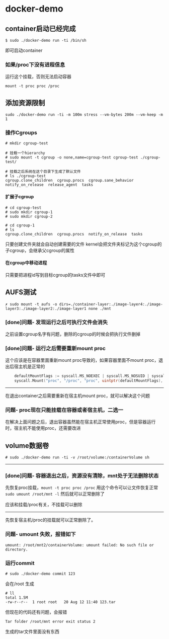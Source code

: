 # docker-demo

## container启动已经完成
```
$ sudo ./docker-demo run -ti /bin/sh
```
即可启动container

### 如果/proc下没有进程信息
运行这个挂载，否则无法启动容器
```
mount -t proc proc /proc
```

## 添加资源限制
```
sudo ./docker-demo run -ti -m 100m stress --vm-bytes 200m --vm-keep -m 1
```

### 操作Cgroups
```
# mkdir cgroup-test

# 挂载一个hierarchy
# sudo mount -t cgroup -o none,name=cgroup-test cgroup-test ./cgroup-test/

# 挂载之后系统在这个目录下生成了默认文件
# ls ./cgroup-test
cgroup.clone_children  cgroup.procs  cgroup.sane_behavior  notify_on_release  release_agent  tasks
```

#### 扩展子cgroup
```
# cd cgroup-test
# sudo mkdir cgroup-1
# sudo mkdir cgroup-2

# cd cgroup-1
# ls
cgroup.clone_children  cgroup.procs  notify_on_release  tasks
```
只要创建文件夹就会自动创建需要的文件
kernel会把文件夹标记为这个cgroup的子cgroup，会继承父cgroup的属性

#### 在cgroup中移动进程
只需要把进程id写到目标cgroup的tasks文件中即可

## AUFS测试

```
✗ sudo mount -t aufs -o dirs=./container-layer:./image-layer4:./image-layer3:./image-layer2:./image-layer1 none ./mnt
```

### [done]问题- 发现运行之后可执行文件会消失
之前设置cgroup名字有问题，删除的cgroup的时候会把执行文件删掉

### [done]问题- 运行之后需要重新mount proc
这个应该是在容器里面重新mount proc导致的，如果容器里面不mount proc，退出后宿主机是正常的
```go
    defaultMountFlags := syscall.MS_NOEXEC | syscall.MS_NOSUID | syscall.MS_NODEV
    syscall.Mount("proc", "/proc", "proc", uintptr(defaultMountFlags), "")
```

---
在退出container之后需要重新在宿主机mount proc，就可以解决这个问题

### 问题- proc现在只能挂载在容器或者宿主机，二选一
在解决上面问题之后，退出容器虽然能在宿主机正常使用proc，但是容器运行时，宿主机不能使用proc，还需要改进


## volume数据卷

```
# sudo ./docker-demo run -ti -v /root/volume:/containerVolume sh
```

---
### [done]问题- 容器退出之后，资源没有清除，mnt处于无法删除状态
先恢复proc挂载，`mount -t proc proc /proc`
用这个命令可以让文件恢复正常 `sudo umount /root/mnt -l`
然后就可以正常删除了

应该和挂载/proc有关，不挂载可以删除

---
先恢复宿主机/proc的挂载就可以正常删除了。

### 问题- umount 失败，报错如下
```
umount: /root/mnt2/containerVolume: umount failed: No such file or directory.
```

### 运行commit
```
# sudo ./docker-demo commit 123
```
会在/root 生成
```
# ll
total 1.5M
-rw-r--r--  1 root root   20 Aug 12 11:40 123.tar
```

但现在的代码还有问题，会报错
```
Tar folder /root/mnt error exit status 2
```
生成的tar文件里面没有东西
